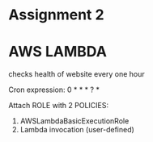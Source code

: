# Assignment 2
# AWS LAMBDA

checks health of website every one hour

Cron expression: 0 * * * ? *

Attach ROLE with 2 POLICIES:

1. AWSLambdaBasicExecutionRole
2. Lambda invocation (user-defined)

